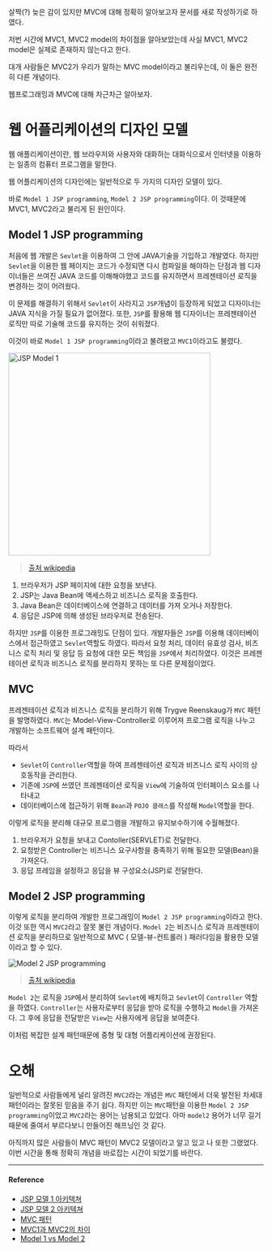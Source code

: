 살짝(?) 늦은 감이 있지만 MVC에 대해 정확히 알아보고자 문서를 새로 작성하기로 하였다.

저번 시간에  MVC1, MVC2 model의 차이점을 알아보았는데 사실 MVC1, MVC2 model은 실제로 존재하지 않는다고 한다.

대개 사람들은 MVC2가 우리가 말하는 MVC model이라고 불리우는데, 이 둘은 완전히 다른 개념이다.

웹프로그래밍과 MVC에 대해 차근차근 알아보자.

# 웹 어플리케이션의 디자인 모델
웹 애플리케이션이란, 웹 브라우저와 사용자와 대화하는 대화식으로서 인터넷을 이용하는 일종의 컴퓨터 프로그램을 말한다.

웹 어플리케이션의 디자인에는 일반적으로 두 가지의 디자인 모델이 있다.

바로 `Model 1 JSP programming`, `Model 2 JSP programming`이다. 
이 것때문에 MVC1, MVC2라고 불리게 된 원인이다.

## Model 1 JSP programming
처음에 웹 개발은 `Sevlet`을 이용하여 그 안에 JAVA기술을 기입하고 개발였다. 하지만 `Sevlet`을 이용한 웹 페이지는 코드가 수정되면 다시 컴파일을 해야하는 단점과 웹 디자이너들은 쓰여진 JAVA 코드를 이해해야했고 코드를 유지하면서 프레젠테이션 로직을 변경하는 것이 어려웠다. 

이 문제를 해결하기 위해서 `Sevlet`이 사라지고 `JSP`개념이 등장하게 되었고 디자이너는 JAVA 지식을 가질 필요가 없어졌다. 또한, `JSP`를 활용해 웹 디자이너는 프레젠테이션 로직만 따로 기술해 코드를 유지하는 것이 쉬워졌다.

이것이 바로 `Model 1 JSP programming`이라고 불려왔고 `MVC1`이라고도 불렸다.

<img width="399" alt="JSP Model 1" src="https://user-images.githubusercontent.com/43868540/99762801-a919bb00-2b3c-11eb-9abc-0dbcaab37dea.png">

> [출처 wikipedia](https://en.wikipedia.org/wiki/JSP_model_1_architecture)

1. 브라우저가 JSP 페이지에 대한 요청을 보낸다.
2. JSP는 Java Bean에 액세스하고 비즈니스 로직을 호출한다.
3. Java Bean은 데이터베이스에 연결하고 데이터를 가져 오거나 저장한다.
4. 응답은 JSP에 의해 생성된 브라우저로 전송된다.

하지만 `JSP`를 이용한 프로그래밍도 단점이 있다. 개발자들은 `JSP`를 이용해 데이터베이스에서 접근하였고 `Sevlet`역할도 하였다. 따라서 요청 처리, 데이터 유효성 검사, 비즈니스 로직 처리 및 응답 등 요청에 대한 모든 책임을 `JSP`에서 처리하였다. 이것은 프레젠테이션 로직과 비즈니스 로직를 분리하지 못하는 또 다른 문제점이었다.

## MVC
프레젠테이션 로직과 비즈니스 로직을 분리하기 위해 Trygve Reenskaug가 `MVC` 패턴을 발명하였다.
`MVC`는 Model-View-Controller로 이루어져 프로그램 로직을 나누고 개발하는 소프트웨어 설계 패턴이다.

따라서
- `Sevlet`이 `Controller`역할을 하여 프레젠테이션 로직과 비즈니스 로직 사이의 상호동작을 관리한다.
- 기존에 `JSP`에 쓰였던 프레젠테이션 로직을 `View`에 기술하여 인터페이스 요소를 나타내고
- 데이터베이스에 접근하기 위해 `Bean`과 `POJO 클래스`를 작성해 `Model`역할을 한다.

이렇게 로직을 분리해 대규모 프로그램을 개발하고 유지보수하기에 수월해졌다.

1. 브라우저가 요청을 보내고 Contoller(SERVLET)로 전달한다.
2. 요청받은 Controller는 비즈니스 요구사항을 충족하기 위해 필요한 모델(Bean)을 가져온다.
3. 응답 프레임을 설정하고 응답을 뷰 구성요소(JSP)로 전달한다.

## Model 2 JSP programming
이렇게 로직을 분리하여 개발한 프로그래밍이 `Model 2 JSP programming`이라고 한다. 이것 또한 역시 `MVC2`라고 잘못 불린 개념이다. 
`Model 2`는 비즈니스 로직과 프레젠테이션 로직을 분리하므로 일반적으로 MVC ( 모델-뷰-컨트롤러 ) 패러다임을 활용한 모델이라고 할 수 있다.

![Model 2 JSP programming](https://user-images.githubusercontent.com/43868540/99875933-9b486080-2c36-11eb-86bd-38d38b4d2058.PNG)

>[출처 wikipedia](https://en.wikipedia.org/wiki/JSP_model_2_architecture#cite_note-5)

`Model 2`는 로직을 `JSP`에서 분리하여 `Sevlet`에 배치하고 `Sevlet`이 `Controller` 역할을 하였다. 
`Controller`는 사용자로부터 응답을 받아 로직을 수행하고 `Model`을 가져온다. 그 후에 응답을 전달받은 `View`는 사용자에게 응답을 보여준다.

이처럼 복잡한 설계 패턴때문에 중형 및 대형 어플리케이션에 권장된다.


# 오해
일반적으로 사람들에게 널리 알려진 `MVC2`라는 개념은 `MVC` 패턴에서 더욱 발전된 차세대 패턴이라는 잘못된 믿음을 주기 쉽다.
하지만 이는 `MVC`패턴을 이용한 `Model 2 JSP programming`이었고 `MVC2`라는 용어는 남용되고 있었다.
아마 `model2` 용어가 너무 길기때문에 줄여서 부르다보니 만들어진 해프닝인 것 같다.

아직까지 많은 사람들이 MVC 패턴이 MVC2 모델이라고 알고 있고 나 또한 그랬었다. 이번 시간을 통해 정확히 개념을 바로잡는 시간이 되었기를 바란다.

----
#### Reference
- [JSP 모델 1 아키텍쳐](https://en.wikipedia.org/wiki/JSP_model_1_architecture)
- [JSP 모델 2 아키텍쳐](https://en.wikipedia.org/wiki/JSP_model_2_architecture#cite_note-5)
- [MVC 패턴](https://ko.wikipedia.org/wiki/%EB%AA%A8%EB%8D%B8-%EB%B7%B0-%EC%BB%A8%ED%8A%B8%EB%A1%A4%EB%9F%AC)
- [MVC1과 MVC2의 차이](https://technicalrecyclebin.wordpress.com/2012/11/14/difference-between-mvc1-and-mvc2/)
- [Model 1 vs Model 2](https://www.oreilly.com/library/view/programming-jakarta-struts/0596006519/ch01s04.html)
